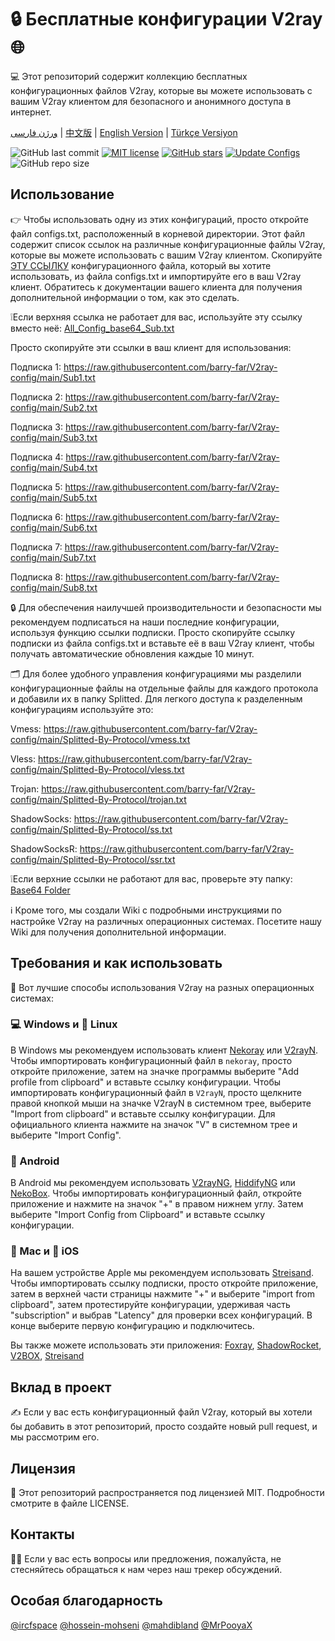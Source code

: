 # 🔒 Бесплатные конфигурации V2ray 🌐
💻 Этот репозиторий содержит коллекцию бесплатных конфигурационных файлов V2ray, которые вы можете использовать с вашим V2ray клиентом для безопасного и анонимного доступа в интернет.

[ورژن فارسی](https://github.com/barry-far/V2ray-config/blob/main/Persian-README.md) | [中文版](https://github.com/barry-far/V2ray-config/blob/main/Chinese-README.md) | [English Version](https://github.com/barry-far/V2ray-config) | [Türkçe Versiyon](https://github.com/barry-far/V2ray-config/blob/main/Turkish-README.md)

![GitHub last commit](https://img.shields.io/github/last-commit/barry-far/V2ray-config.svg) [![MIT license](https://img.shields.io/badge/License-MIT-blue.svg)](https://lbesson.mit-license.org/) [![GitHub stars](https://img.shields.io/github/stars/barry-far/V2ray-config.svg)](https://github.com/barry-far/V2ray-config/stargazers) [![Update Configs](https://github.com/barry-far/V2ray-config/actions/workflows/main.yml/badge.svg)](https://github.com/barry-far/V2ray-config/actions/workflows/main.yml) ![GitHub repo size](https://img.shields.io/github/repo-size/barry-far/V2ray-config)  

## Использование
👉 Чтобы использовать одну из этих конфигураций, просто откройте файл configs.txt, расположенный в корневой директории. Этот файл содержит список ссылок на различные конфигурационные файлы V2ray, которые вы можете использовать с вашим V2ray клиентом. Скопируйте [ЭТУ ССЫЛКУ](https://raw.githubusercontent.com/barry-far/V2ray-config/main/All_Configs_Sub.txt) конфигурационного файла, который вы хотите использовать, из файла configs.txt и импортируйте его в ваш V2ray клиент. Обратитесь к документации вашего клиента для получения дополнительной информации о том, как это сделать.

❕Если верхняя ссылка не работает для вас, используйте эту ссылку вместо неё: [All_Config_base64_Sub.txt](https://raw.githubusercontent.com/barry-far/V2ray-config/main/All_Configs_base64_Sub.txt)

Просто скопируйте эти ссылки в ваш клиент для использования:

Подписка 1: https://raw.githubusercontent.com/barry-far/V2ray-config/main/Sub1.txt

Подписка 2: https://raw.githubusercontent.com/barry-far/V2ray-config/main/Sub2.txt

Подписка 3: https://raw.githubusercontent.com/barry-far/V2ray-config/main/Sub3.txt

Подписка 4: https://raw.githubusercontent.com/barry-far/V2ray-config/main/Sub4.txt

Подписка 5: https://raw.githubusercontent.com/barry-far/V2ray-config/main/Sub5.txt

Подписка 6: https://raw.githubusercontent.com/barry-far/V2ray-config/main/Sub6.txt

Подписка 7: https://raw.githubusercontent.com/barry-far/V2ray-config/main/Sub7.txt

Подписка 8: https://raw.githubusercontent.com/barry-far/V2ray-config/main/Sub8.txt

🔒 Для обеспечения наилучшей производительности и безопасности мы рекомендуем подписаться на наши последние конфигурации, используя функцию ссылки подписки. Просто скопируйте ссылку подписки из файла configs.txt и вставьте её в ваш V2ray клиент, чтобы получать автоматические обновления каждые 10 минут.

🗂️ Для более удобного управления конфигурациями мы разделили конфигурационные файлы на отдельные файлы для каждого протокола и добавили их в папку Splitted. Для легкого доступа к разделенным конфигурациям используйте это:

Vmess: https://raw.githubusercontent.com/barry-far/V2ray-config/main/Splitted-By-Protocol/vmess.txt

Vless: https://raw.githubusercontent.com/barry-far/V2ray-config/main/Splitted-By-Protocol/vless.txt

Trojan: https://raw.githubusercontent.com/barry-far/V2ray-config/main/Splitted-By-Protocol/trojan.txt

ShadowSocks: https://raw.githubusercontent.com/barry-far/V2ray-config/main/Splitted-By-Protocol/ss.txt

ShadowSocksR: https://raw.githubusercontent.com/barry-far/V2ray-config/main/Splitted-By-Protocol/ssr.txt

❕Если верхние ссылки не работают для вас, проверьте эту папку: [Base64 Folder](https://github.com/barry-far/V2ray-config/tree/dev/Base64)

ℹ️ Кроме того, мы создали Wiki с подробными инструкциями по настройке V2ray на различных операционных системах. Посетите нашу Wiki для получения дополнительной информации.

## Требования и как использовать
📲 Вот лучшие способы использования V2ray на разных операционных системах:

### 💻 Windows и 🐧 Linux
В Windows мы рекомендуем использовать клиент [Nekoray](https://github.com/MatsuriDayo/nekoray) или [V2rayN](https://github.com/2dust/v2rayN). Чтобы импортировать конфигурационный файл в `nekoray`, просто откройте приложение, затем на значке программы выберите "Add profile from clipboard" и вставьте ссылку конфигурации. Чтобы импортировать конфигурационный файл в `V2rayN`, просто щелкните правой кнопкой мыши на значке V2rayN в системном трее, выберите "Import from clipboard" и вставьте ссылку конфигурации. Для официального клиента нажмите на значок "V" в системном трее и выберите "Import Config".

### 🤖 Android
В Android мы рекомендуем использовать [V2rayNG](https://github.com/2dust/v2rayNG), [HiddifyNG](https://github.com/hiddify/HiddifyNG) или [NekoBox](https://github.com/MatsuriDayo/NekoBoxForAndroid). Чтобы импортировать конфигурационный файл, откройте приложение и нажмите на значок "+" в правом нижнем углу. Затем выберите "Import Config from Clipboard" и вставьте ссылку конфигурации.

### 🍎 Mac и 📱 iOS
На вашем устройстве Apple мы рекомендуем использовать [Streisand](https://apps.apple.com/us/app/streisand/id6450534064). Чтобы импортировать ссылку подписки, просто откройте приложение, затем в верхней части страницы нажмите "+" и выберите "import from clipboard", затем протестируйте конфигурации, удерживая часть "subscription" и выбрав "Latency" для проверки всех конфигураций. В конце выберите первую конфигурацию и подключитесь.

Вы также можете использовать эти приложения: [Foxray](https://apps.apple.com/us/app/foxray/id6448898396), [ShadowRocket](https://apps.apple.com/ca/app/shadowrocket/id932747118), [V2BOX](https://apps.apple.com/us/app/v2box-v2ray-client/id6446814690), [Streisand](https://apps.apple.com/us/app/streisand/id6450534064)

## Вклад в проект
✍️ Если у вас есть конфигурационный файл V2ray, который вы хотели бы добавить в этот репозиторий, просто создайте новый pull request, и мы рассмотрим его.

## Лицензия
📝 Этот репозиторий распространяется под лицензией MIT. Подробности смотрите в файле LICENSE.

## Контакты
🙋‍♀️ Если у вас есть вопросы или предложения, пожалуйста, не стесняйтесь обращаться к нам через наш трекер обсуждений.

## Особая благодарность
[@ircfspace](https://github.com/MrPooyaX)
[@hossein-mohseni](https://github.com/hossein-mohseni)
[@mahdibland](https://github.com/mahdibland)
[@MrPooyaX](https://github.com/MrPooyaX) 